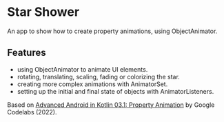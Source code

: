 # Star Shower

An app to show how to create property animations, using ObjectAnimator.

<!-- <p align="center">
<img src="screenshot.png" style="width:528px;max-width: 100%;">
</p> -->

## Features

- using ObjectAnimator to animate UI elements.
- rotating, translating, scaling, fading or colorizing the star.
- creating more complex animations with AnimatorSet.
- setting up the initial and final state of objects with AnimatorListeners.

Based on [Advanced Android in Kotlin 03.1: Property Animation](https://developer.android.com/codelabs/advanced-android-kotlin-training-property-animation#0) by Google Codelabs (2022).
